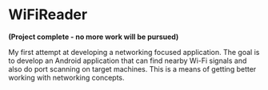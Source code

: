 # WiFiReader

**(Project complete - no more work will be pursued)**

My first attempt at developing a networking focused application. The goal is to develop an Android application that can find nearby Wi-Fi signals and also do port scanning on target machines. This is a means of getting better working with networking concepts.
